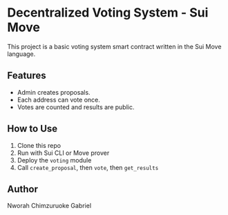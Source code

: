 # Decentralized Voting System - Sui Move

This project is a basic voting system smart contract written in the Sui Move language.

## Features
- Admin creates proposals.
- Each address can vote once.
- Votes are counted and results are public.

## How to Use
1. Clone this repo
2. Run with Sui CLI or Move prover
3. Deploy the `voting` module
4. Call `create_proposal`, then `vote`, then `get_results`

## Author
Nworah Chimzuruoke Gabriel 
